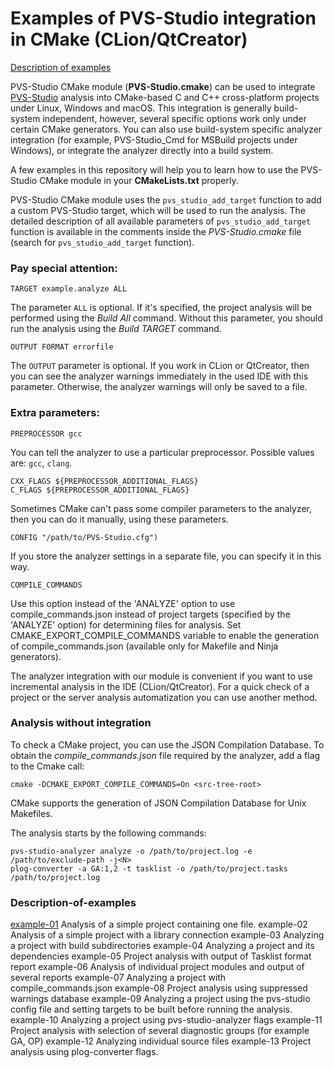 # Examples of PVS-Studio integration in CMake (CLion/QtCreator)

[Description of examples](#Description-of-examples)

PVS-Studio CMake module (**PVS-Studio.cmake**) can be used to integrate [PVS-Studio](https://www.viva64.com/en/pvs-studio/) analysis into CMake-based C and C++ cross-platform projects under Linux, Windows and macOS. This integration is generally build-system independent, however, several specific options work only under certain CMake generators. You can also use build-system specific analyzer integration (for example, PVS-Studio_Cmd for MSBuild projects under Windows), or integrate the analyzer directly into a build system.

A few examples in this repository will help you to learn how to use the PVS-Studio CMake module in your **CMakeLists.txt** properly. 

PVS-Studio CMake module uses the ```pvs_studio_add_target``` function to add a custom PVS-Studio target, which will be used to run the analysis. The detailed description of all available parameters of ```pvs_studio_add_target``` function is available in the comments inside the *PVS-Studio.cmake* file (search for ```pvs_studio_add_target``` function).

### Pay special attention:

```
TARGET example.analyze ALL
```

The parameter ```ALL``` is optional. If it's specified, the project analysis will be performed using the *Build All* command. Without this parameter, you should run the analysis using the *Build TARGET* command.

```
OUTPUT FORMAT errorfile
```

The ```OUTPUT``` parameter is optional. If you work in CLion or QtCreator, then you can see the analyzer warnings immediately in the used IDE with this parameter. Otherwise, the analyzer warnings will only be saved to a file.

### Extra parameters:

```
PREPROCESSOR gcc
```

You can tell the analyzer to use a particular preprocessor. Possible values are: ```gcc```, ```clang```.

```
CXX_FLAGS ${PREPROCESSOR_ADDITIONAL_FLAGS}
C_FLAGS ${PREPROCESSOR_ADDITIONAL_FLAGS}
```

Sometimes CMake can't pass some compiler parameters to the analyzer, then you can do it manually, using these parameters.

```
CONFIG "/path/to/PVS-Studio.cfg")
```

If you store the analyzer settings in a separate file, you can specify it in this way.

```
COMPILE_COMMANDS
```

Use this option instead of the 'ANALYZE' option to use compile_commands.json instead of project targets (specified by the 'ANALYZE' option) for determining files for analysis. Set CMAKE_EXPORT_COMPILE_COMMANDS variable to enable the generation of compile_commands.json (available only for Makefile and Ninja generators).

The analyzer integration with our module is convenient if you want to use incremental analysis in the IDE (CLion/QtCreator). For a quick check of a project or the server analysis automatization you can use another method. 

### Analysis without integration

To check a CMake project, you can use the JSON Compilation Database. To obtain the *compile_commands.json* file required by the analyzer, add a flag to the Cmake call:

```
cmake -DCMAKE_EXPORT_COMPILE_COMMANDS=On <src-tree-root>
```
CMake supports the generation of JSON Compilation Database for Unix Makefiles. 

The analysis starts by the following commands:

```
pvs-studio-analyzer analyze -o /path/to/project.log -e /path/to/exclude-path -j<N>
plog-converter -a GA:1,2 -t tasklist -o /path/to/project.tasks /path/to/project.log
```

### Description-of-examples
[example-01](example-1) Analysis of a simple project containing one file.
example-02 Analysis of a simple project with a library connection
example-03 Analyzing a project with build subdirectories
example-04 Analyzing a project and its dependencies
example-05 Project analysis with output of Tasklist format report
example-06 Analysis of individual project modules and output of several reports
example-07 Analyzing a project with compile_commands.json
example-08 Project analysis using suppressed warnings database
example-09 Analyzing a project using the pvs-studio config file and setting targets to be built before running the analysis.
example-10 Analyzing a project using pvs-studio-analyzer flags
example-11 Project analysis with selection of several diagnostic groups (for example GA, OP)
example-12 Analyzing individual source files
example-13 Project analysis using plog-converter flags.
